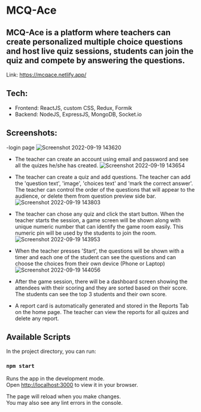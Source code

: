 # MCQ-Ace

## MCQ-Ace is a platform where teachers can create personalized multiple choice questions and host live quiz sessions, students can join the quiz and compete by answering the questions.

Link: https://mcqace.netlify.app/

## Tech:
- Frontend: ReactJS, custom CSS, Redux, Formik
- Backend: NodeJS, ExpressJS, MongoDB, Socket.io

## Screenshots: 
-login page
![Screenshot 2022-09-19 143620](https://user-images.githubusercontent.com/92965519/192143395-b09ff8fa-8c01-4a03-8341-1dbb4692871f.png)


- The teacher can create an account using email and password and see all the quizes he/she has created.
![Screenshot 2022-09-19 143654](https://user-images.githubusercontent.com/92965519/190987752-2d5759f7-883d-475e-83e8-bff115ed6557.png)

- The teacher can create a quiz and add questions. The teacher can add the 'question text', 'image', 'choices text' and 'mark the correct answer'. The teacher can control the order of the questions that will appear to the audience, or delete them from question preview side bar.
![Screenshot 2022-09-19 143803](https://user-images.githubusercontent.com/92965519/190987770-e043ba11-fc60-46fd-9e9e-5b0b6be5cf54.png)

- The teacher can chose any quiz and click the start button. When the teacher starts the session, a game screen will be shown along with unique numeric number that can identify the game room easily. This numeric pin will be used by the students to join the room.
![Screenshot 2022-09-19 143953](https://user-images.githubusercontent.com/92965519/190987982-a3c50dd4-1fb3-47ac-93ba-7094ddf43161.png)

- When the teacher presses 'Start', the questions will be shown with a timer and each one of the student can see the questions and can choose the choices from their own device (Phone or Laptop)
![Screenshot 2022-09-19 144056](https://user-images.githubusercontent.com/92965519/190988124-ab2d6d85-4377-476c-aa02-b01e7b0ea45b.png)

- After the game session, there will be a dashboard screen showing the attendees with their scoring and they are sorted based on their score. The students can see the top 3 students and their own score.


- A report card is automatically generated and stored in the Reports Tab on the home page. The teacher can view the reports for all quizes and delete any report.



## Available Scripts

In the project directory, you can run:

### `npm start`

Runs the app in the development mode.\
Open [http://localhost:3000](http://localhost:3000) to view it in your browser.

The page will reload when you make changes.\
You may also see any lint errors in the console.
